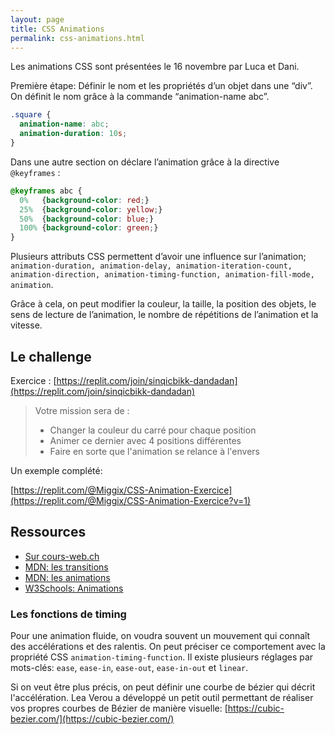 ```yaml
---
layout: page
title: CSS Animations
permalink: css-animations.html
---
```


Les animations CSS sont présentées le 16 novembre par Luca et Dani.

Première étape: Définir le nom et les propriétés d’un objet dans une “div”. On définit le nom grâce à la commande “animation-name abc”.

```css
.square {
  animation-name: abc;
  animation-duration: 10s;
}
```

Dans une autre section on déclare l’animation grâce à la directive `@keyframes` :

```css
@keyframes abc {
  0%   {background-color: red;}
  25%  {background-color: yellow;}
  50%  {background-color: blue;}
  100% {background-color: green;}
}
```

Plusieurs attributs CSS permettent d’avoir une influence sur l’animation; `animation-duration, animation-delay, animation-iteration-count, animation-direction, animation-timing-function, animation-fill-mode, animation`.

Grâce à cela, on peut modifier la couleur, la taille, la position des objets, le sens de lecture de l’animation, le nombre de répétitions de l’animation et la vitesse.

## Le challenge

Exercice : [https://replit.com/join/sinqicbikk-dandadan](https://replit.com/join/sinqicbikk-dandadan)

> Votre mission sera de :
> - Changer la couleur du carré pour chaque position
> - Animer ce dernier avec 4 positions différentes
> - Faire en sorte que l'animation se relance à l'envers

Un exemple complété:

[https://replit.com/@Miggix/CSS-Animation-Exercice](https://replit.com/@Miggix/CSS-Animation-Exercice?v=1)

## Ressources

- [Sur cours-web.ch](https://cours-web.ch/css/animations.html)
- [MDN: les transitions](https://developer.mozilla.org/fr/docs/Web/CSS/CSS_Transitions/Using_CSS_transitions)
- [MDN: les animations](https://developer.mozilla.org/fr/docs/Web/CSS/CSS_Animations/Using_CSS_animations)
- [W3Schools: Animations](https://www.w3schools.com/css/css3_animations.asp)

### Les fonctions de timing

Pour une animation fluide, on voudra souvent un mouvement qui connaît des accélérations et des ralentis. On peut préciser ce comportement avec la propriété CSS `animation-timing-function`. Il existe plusieurs réglages par mots-clés: `ease`, `ease-in`, `ease-out`, `ease-in-out` et `linear`.

Si on veut être plus précis, on peut définir une courbe de bézier qui décrit l'accélération. Lea Verou a développé un petit outil permettant de réaliser vos propres courbes de Bézier de manière
visuelle: [https://cubic-bezier.com/](https://cubic-bezier.com/)